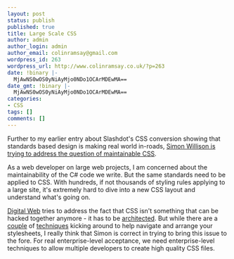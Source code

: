 ```yaml
---
layout: post
status: publish
published: true
title: Large Scale CSS
author: admin
author_login: admin
author_email: colinramsay@gmail.com
wordpress_id: 263
wordpress_url: http://www.colinramsay.co.uk/?p=263
date: !binary |-
  MjAwNS0wOS0yNiAyMjo0NDo1OCArMDEwMA==
date_gmt: !binary |-
  MjAwNS0wOS0yNiAyMjo0NDo1OCArMDEwMA==
categories:
- CSS
tags: []
comments: []
---
```

<p>Further to my earlier entry about Slashdot's CSS conversion showing that standards based design is making real world in-roads, <a href="http://simon.incutio.com/archive/2005/09/26/maintainability">Simon Willison is trying to address the question of maintainable CSS</a>.</p>
<p>As a web developer on large web projects, I am concerned about the maintainability of the C# code we write. But the same standards need to be applied to CSS. With hundreds, if not thousands of styling rules applying to a large site, it's extremely hard to dive into a new CSS layout and understand what's going on.</p>
<p><a href="http://www.digital-web.com/">Digital Web</a> tries to address the fact that CSS isn't something that can be hacked together anymore - it has to be <a href="http://www.digital-web.com/articles/architecting_css/">architected</a>. But while there are a <a href="http://www.cbeyond.net/includes/dom.css">couple</a> of <a href="http://www.stopdesign.com/log/2005/05/03/css-tip-flags.html">techniques</a> kicking around to help navigate and arrange your stylesheets, I really think that Simon is correct in trying to bring this issue to the fore. For real enterprise-level acceptance, we need enterprise-level techniques to allow multiple developers to create high quality CSS files.</p>
